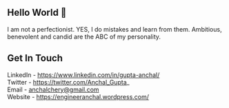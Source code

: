 ## Hello World 👋

I am not a perfectionist. YES, I do mistakes and learn from them. Ambitious, benevolent and candid are the ABC of my personality.

## Get In Touch 

LinkedIn - https://www.linkedin.com/in/gupta-anchal/ <br />
Twitter - https://twitter.com/Anchal_Gupta_ <br />
Email - anchalchery@gmail.com <br />
Website - https://engineeranchal.wordpress.com/
